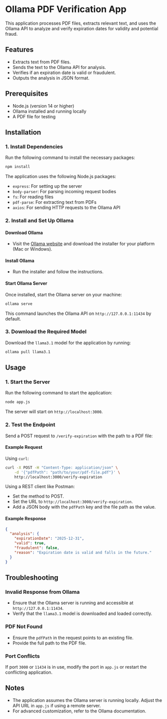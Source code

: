 # Ollama PDF Verification App

This application processes PDF files, extracts relevant text, and uses the Ollama API to analyze and verify expiration dates for validity and potential fraud.

## Features

- Extracts text from PDF files.
- Sends the text to the Ollama API for analysis.
- Verifies if an expiration date is valid or fraudulent.
- Outputs the analysis in JSON format.

## Prerequisites

- Node.js (version 14 or higher)
- Ollama installed and running locally
- A PDF file for testing

## Installation

### 1. Install Dependencies

Run the following command to install the necessary packages:

```bash
npm install
```

The application uses the following Node.js packages:

- `express`: For setting up the server
- `body-parser`: For parsing incoming request bodies
- `fs`: For reading files
- `pdf-parse`: For extracting text from PDFs
- `axios`: For sending HTTP requests to the Ollama API

### 2. Install and Set Up Ollama

#### Download Ollama

- Visit the [Ollama website](https://ollama.ai/) and download the installer for your platform (Mac or Windows).

#### Install Ollama

- Run the installer and follow the instructions.

#### Start Ollama Server

Once installed, start the Ollama server on your machine:

```bash
ollama serve
```

This command launches the Ollama API on `http://127.0.0.1:11434` by default.

### 3. Download the Required Model

Download the `llama3.1` model for the application by running:

```bash
ollama pull llama3.1
```

## Usage

### 1. Start the Server

Run the following command to start the application:

```bash
node app.js
```

The server will start on `http://localhost:3000`.

### 2. Test the Endpoint

Send a POST request to `/verify-expiration` with the path to a PDF file:

#### Example Request

Using `curl`:

```bash
curl -X POST -H "Content-Type: application/json" \
    -d '{"pdfPath": "path/to/your/pdf-file.pdf"}' \
    http://localhost:3000/verify-expiration
```

Using a REST client like Postman:

- Set the method to POST.
- Set the URL to `http://localhost:3000/verify-expiration`.
- Add a JSON body with the `pdfPath` key and the file path as the value.

#### Example Response

```json
{
  "analysis": {
    "expirationDate": "2025-12-31",
    "valid": true,
    "fraudulent": false,
    "reason": "Expiration date is valid and falls in the future."
  }
}
```

## Troubleshooting

### Invalid Response from Ollama

- Ensure that the Ollama server is running and accessible at `http://127.0.0.1:11434`.
- Verify that the `llama3.1` model is downloaded and loaded correctly.

### PDF Not Found

- Ensure the `pdfPath` in the request points to an existing file.
- Provide the full path to the PDF file.

### Port Conflicts

If port `3000` or `11434` is in use, modify the port in `app.js` or restart the conflicting application.

## Notes

- The application assumes the Ollama server is running locally. Adjust the API URL in `app.js` if using a remote server.
- For advanced customization, refer to the Ollama documentation.
